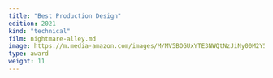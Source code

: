 ```yaml
---
title: "Best Production Design"
edition: 2021
kind: "technical"
film: nightmare-alley.md
image: https://m.media-amazon.com/images/M/MV5BOGUxYTE3NWQtNzJiNy00M2Y5LWFmNDItNmExMTA1MWVkZDkwXkEyXkFqcGc@._V1_FMjpg_UX1024_.jpg
type: award
weight: 11
---
```

